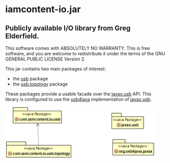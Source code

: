 # iamcontent-io.jar
## Publicly available I/O library from Greg Elderfield.

This software comes with ABSOLUTELY NO WARRANTY. This is free software, and you are welcome to redistribute it
under the terms of the GNU GENERAL PUBLIC LICENSE Version 2.

This jar contains two main packages of interest:

* the [usb](usb.md) package 
* the [usb.topology](usb.topology.md) package

These packages provide a usable facade over the [javax.usb](http://sourceforge.net/projects/javax-usb/) API. This library is configured to use the [usb4java](http://usb4java.org/) implementation of [javax.usb](http://sourceforge.net/projects/javax-usb/).

![Package Diagram](src/main/site/uml/com.iamcontent.io-package.png)